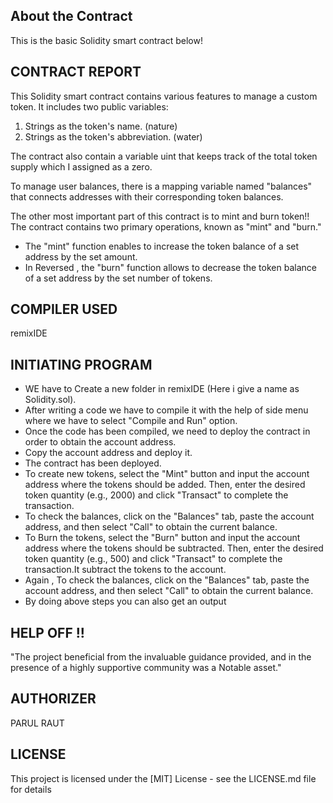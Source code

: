 ## About the Contract
This is the basic Solidity smart contract below!

## CONTRACT REPORT 
This Solidity smart contract contains various features to manage a custom token. It includes two public variables: 
1. Strings as the token's name. (nature)
2. Strings as the token's abbreviation. (water)

The contract also contain a variable uint that keeps track of the total token supply which I assigned as a zero. 

To manage user balances, there is a mapping variable named "balances" that connects addresses with their corresponding token balances.

The other most important part of this contract is to mint and burn token!!
The contract contains two primary operations, known as "mint" and "burn." 
* The "mint" function enables to increase the token balance of a set address by the set amount. 
* In Reversed , the "burn" function allows to decrease the token balance of a set address by the set number of tokens.

## COMPILER USED
 remixIDE 

## INITIATING PROGRAM 
* WE have to Create a new folder in remixIDE (Here i give a name as Solidity.sol).
* After writing a code we have to compile it with the help of side menu where we have to select "Compile and Run" option.
* Once the code has been compiled, we need to deploy the contract in order to obtain the account address.
* Copy the account address and deploy it.
* The contract has been deployed.
* To create new tokens, select the "Mint" button and input the account address where the tokens should be added. Then, enter the desired token quantity (e.g., 2000) and click "Transact" to complete the transaction.
* To check the balances, click on the "Balances" tab, paste the account address, and then select "Call" to obtain the current balance.
* To Burn the tokens, select the "Burn" button and input the account address where the tokens should be subtracted. Then, enter the desired token quantity (e.g., 500) and click "Transact" to complete the transaction.It subtract the tokens to the account.
* Again , To check the balances, click on the "Balances" tab, paste the account address, and then select "Call" to obtain the current balance.
* By doing above steps you can also get an output

## HELP OFF !!

"The project beneficial from the invaluable guidance provided, and in the presence of a highly supportive community was a Notable asset."

## AUTHORIZER
PARUL RAUT

## LICENSE
This project is licensed under the [MIT] License - see the LICENSE.md file for details
